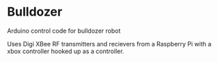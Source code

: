 # Bulldozer
Arduino control code for bulldozer robot

Uses Digi XBee RF transmitters and recievers from a
Raspberry Pi with a xbox controller hooked up as a controller.
